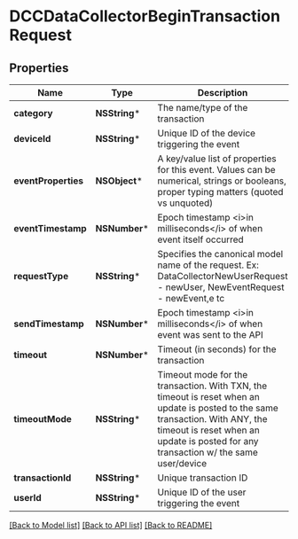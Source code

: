 # DCCDataCollectorBeginTransactionRequest

## Properties
Name | Type | Description | Notes
------------ | ------------- | ------------- | -------------
**category** | **NSString*** | The name/type of the transaction | 
**deviceId** | **NSString*** | Unique ID of the device triggering the event | [optional] 
**eventProperties** | **NSObject*** | A key/value list of properties for this event. Values can be numerical, strings or booleans, proper typing matters (quoted vs unquoted) | [optional] 
**eventTimestamp** | **NSNumber*** | Epoch timestamp &lt;i&gt;in milliseconds&lt;/i&gt; of when event itself occurred | 
**requestType** | **NSString*** | Specifies the canonical model name of the request. Ex: DataCollectorNewUserRequest - newUser, NewEventRequest - newEvent,e tc | 
**sendTimestamp** | **NSNumber*** | Epoch timestamp &lt;i&gt;in milliseconds&lt;/i&gt; of when event was sent to the API | 
**timeout** | **NSNumber*** | Timeout (in seconds) for the transaction | [optional] 
**timeoutMode** | **NSString*** | Timeout mode for the transaction. With TXN, the timeout is reset when an update is posted to the same transaction. With ANY, the timeout is reset when an update is posted for any transaction w/ the same user/device | [optional] 
**transactionId** | **NSString*** | Unique transaction ID | [optional] 
**userId** | **NSString*** | Unique ID of the user triggering the event | [optional] 

[[Back to Model list]](../README.md#documentation-for-models) [[Back to API list]](../README.md#documentation-for-api-endpoints) [[Back to README]](../README.md)


